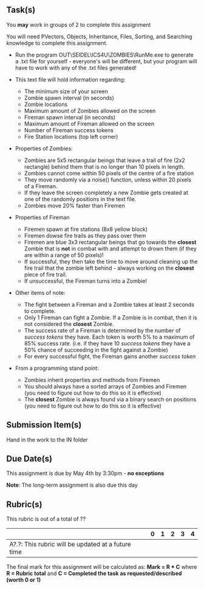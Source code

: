 Task(s)
-------
You **may** work in groups of 2 to complete this assignment

You will need PVectors, Objects, Inheritance, Files, Sorting, and Searching knowledge to complete this assignment.

* Run the program OUT\SEIDEL\ICS4U\ZOMBIES\RunMe.exe to generate a .txt file for yourself - everyone's will be different, but your program will have to work with any of the .txt files generated!
* This text file will hold information regarding:
  * The minimum size of your screen
  * Zombie spawn interval (in seconds)
  * Zombie locations
  * Maximum amount of Zombies allowed on the screen
  * Fireman spawn interval (in seconds)
  * Maximum amount of Fireman allowed on the screen
  * Number of Fireman success tokens
  * Fire Station locations (top left corner)

* Properties of Zombies:
  * Zombies are 5x5 rectangular beings that leave a trail of fire (2x2 rectangle) behind them that is no longer than 10 pixels in length.
  * Zombies cannot come within 50 pixels of the centre of a fire station
  * They move randomly via a noise() function, unless within 20 pixels of a Fireman.  
  * If they leave the screen completely a new Zombie gets created at one of the randomly positions in the text file.
  * Zombies move 20% faster than Firemen

* Properties of Fireman
  * Firemen spawn at fire stations (8x8 yellow block)
  * Firemen dowse fire trails as they pass over them
  * Firemen are blue 3x3 rectangular beings that go towards the __closest__ Zombie that is **not** in combat with and attempt to drown them (if they are within a range of 50 pixels)!
  * If successful, they then take the time to move around cleaning up the fire trail that the zombie left behind - always working on the __closest__ piece of fire trail.  
  * If unsuccessful, the Fireman turns into a Zombie!

* Other items of note:
  * The fight between a Fireman and a Zombie takes at least 2 seconds to complete.
  * Only 1 Fireman can fight a Zombie.  If a Zombie is in combat, then it is not considered the __closest__ Zombie.
  * The success rate of a Fireman is determined by the number of _success tokens_ they have.  Each token is worth 5% to a maximum of 85% success rate. (i.e. if they have 10 _success tokens_ they have a 50% chance of succeeding in the fight against a Zombie)
  * For every successful fight, the Fireman gains another _success token_

* From a programming stand point:
  * Zombies inherit properties and methods from Firemen
  * You should always have a sorted arrays of Zombies and Firemen (you need to figure out how to do this so it is effective)
  * The __closest__ Zombie is always found via a binary search on positions (you need to figure out how to do this so it is effective)

Submission Item(s)
------------------
Hand in the work to the IN folder

Due Date(s)
-----------
This assignment is due by May 4th by 3:30pm - **no exceptions**

__Note__: The long-term assignment is also due this day

Rubric(s)
---------
This rubric is out of a total of ??

| | 0 | 1 | 2 | 3 | 4 |
|---| --- | --- | --- | --- | --- |
|A?.?: This rubric will be updated at a future time  | | | | | |


The final mark for this assignment will be calculated as: __Mark = R * C__ where **R = Rubric total** and **C = Completed the task as requested/described (worth 0 or 1)**
